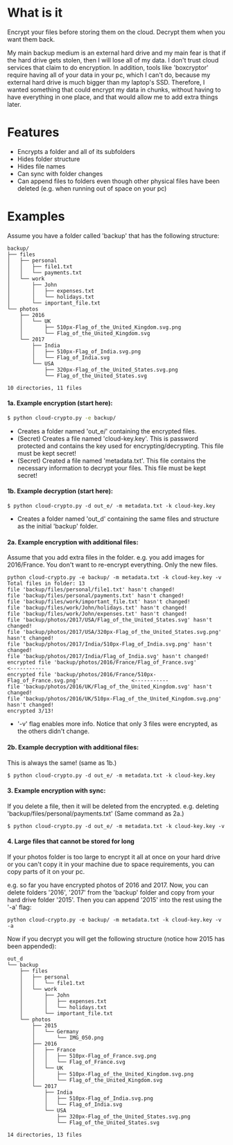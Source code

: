 # What is it
Encrypt your files before storing them on the cloud. Decrypt them when you want them back.

My main backup medium is an external hard drive and my main fear is that if the hard drive gets stolen, then I will lose all of my data.
I don't trust cloud services that claim to do encryption. In addition, tools like 'boxcryptor' require having all of your data in your pc, which I can't do, because my external hard drive is much bigger than my laptop's SSD.
Therefore, I wanted something that could encrypt my data in chunks, without having to have everything in one place, and that would allow me to add extra things later.

# Features
- Encrypts a folder and all of its subfolders
- Hides folder structure
- Hides file names
- Can sync with folder changes
- Can append files to folders even though other physical files have been deleted (e.g. when running out of space on your pc)

# Examples
Assume you have a folder called 'backup' that has the following structure:

```
backup/
├── files
│   ├── personal
│   │   ├── file1.txt
│   │   └── payments.txt
│   └── work
│       ├── John
│       │   ├── expenses.txt
│       │   └── holidays.txt
│       └── important_file.txt
└── photos
    ├── 2016
    │   └── UK
    │       ├── 510px-Flag_of_the_United_Kingdom.svg.png
    │       └── Flag_of_the_United_Kingdom.svg
    └── 2017
        ├── India
        │   ├── 510px-Flag_of_India.svg.png
        │   └── Flag_of_India.svg
        └── USA
            ├── 320px-Flag_of_the_United_States.svg.png
            └── Flag_of_the_United_States.svg
            
10 directories, 11 files
```

#### 1a. Example encryption (start here):
```sh
$ python cloud-crypto.py -e backup/
```
- Creates a folder named 'out_e/' containing the encrypted files. 
- (Secret) Creates a file named 'cloud-key.key'. This is password protected and contains the key used for encrypting/decrypting. This file must be kept secret!
- (Secret) Created a file named 'metadata.txt'. This file contains the necessary information to decrypt your files. This file must be kept secret!

#### 1b. Example decryption (start here):
```
$ python cloud-crypto.py -d out_e/ -m metadata.txt -k cloud-key.key
```
- Creates a folder named 'out_d' containing the same files and structure as the initial 'backup' folder.


#### 2a. Example encryption with additional files:

Assume that you add extra files in the folder. e.g. you add images for 2016/France. You don't want to re-encrypt everything. Only the new files.
```
python cloud-crypto.py -e backup/ -m metadata.txt -k cloud-key.key -v
Total files in folder: 13
file 'backup/files/personal/file1.txt' hasn't changed!
file 'backup/files/personal/payments.txt' hasn't changed!
file 'backup/files/work/important_file.txt' hasn't changed!
file 'backup/files/work/John/holidays.txt' hasn't changed!
file 'backup/files/work/John/expenses.txt' hasn't changed!
file 'backup/photos/2017/USA/Flag_of_the_United_States.svg' hasn't changed!
file 'backup/photos/2017/USA/320px-Flag_of_the_United_States.svg.png' hasn't changed!
file 'backup/photos/2017/India/510px-Flag_of_India.svg.png' hasn't changed!
file 'backup/photos/2017/India/Flag_of_India.svg' hasn't changed!
encrypted file 'backup/photos/2016/France/Flag_of_France.svg'                           <-----------
encrypted file 'backup/photos/2016/France/510px-Flag_of_France.svg.png'                 <-----------
file 'backup/photos/2016/UK/Flag_of_the_United_Kingdom.svg' hasn't changed!
file 'backup/photos/2016/UK/510px-Flag_of_the_United_Kingdom.svg.png' hasn't changed!
encrypted 3/13!
```
- '-v' flag enables more info. Notice that only 3 files were encrypted, as the others didn't change.


#### 2b. Example decryption with additional files:
This is always the same! (same as 1b.)
```
$ python cloud-crypto.py -d out_e/ -m metadata.txt -k cloud-key.key
```

#### 3. Example encryption with sync:
If you delete a file, then it will be deleted from the encrypted. e.g. deleting 'backup/files/personal/payments.txt'
(Same command as 2a.)
```
$ python cloud-crypto.py -d out_e/ -m metadata.txt -k cloud-key.key -v
```

#### 4. Large files that cannot be stored for long
If your photos folder is too large to encrypt it all at once on your hard drive or you can't copy it in your machine due to space requirements, you can copy parts of it on your pc.

e.g. so far you have encrypted photos of 2016 and 2017. Now, you can delete folders '2016', '2017' from the 'backup' folder and copy from your hard drive folder '2015'. Then you can append '2015' into the rest using the '-a' flag:
```
python cloud-crypto.py -e backup/ -m metadata.txt -k cloud-key.key -v -a
```

Now if you decrypt you will get the following structure (notice how 2015 has been appended):
```
out_d
└── backup
    ├── files
    │   ├── personal
    │   │   └── file1.txt
    │   └── work
    │       ├── John
    │       │   ├── expenses.txt
    │       │   └── holidays.txt
    │       └── important_file.txt
    └── photos
        ├── 2015
        │   └── Germany
        │       └── IMG_050.png
        ├── 2016
        │   ├── France
        │   │   ├── 510px-Flag_of_France.svg.png
        │   │   └── Flag_of_France.svg
        │   └── UK
        │       ├── 510px-Flag_of_the_United_Kingdom.svg.png
        │       └── Flag_of_the_United_Kingdom.svg
        └── 2017
            ├── India
            │   ├── 510px-Flag_of_India.svg.png
            │   └── Flag_of_India.svg
            └── USA
                ├── 320px-Flag_of_the_United_States.svg.png
                └── Flag_of_the_United_States.svg

14 directories, 13 files
```

